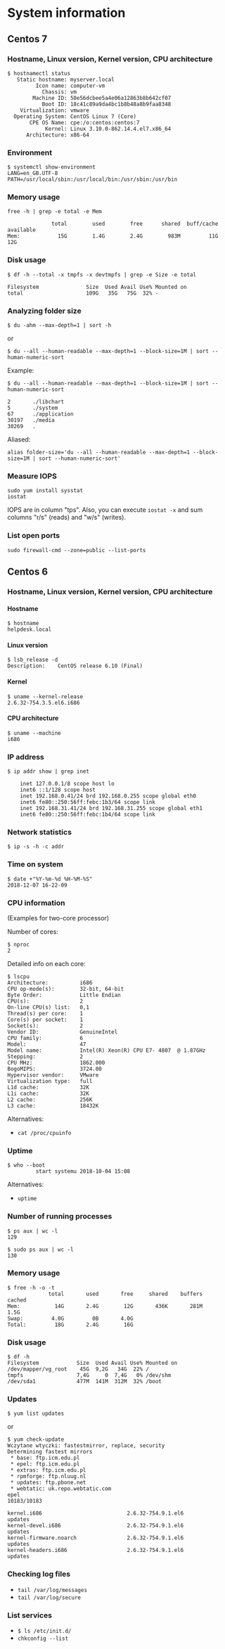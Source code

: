 # System information

## Centos 7

### Hostname, Linux version, Kernel version, CPU architecture

```
$ hostnamectl status
   Static hostname: myserver.local
         Icon name: computer-vm
           Chassis: vm
        Machine ID: 50e56dcbee5a4e06a12863b8b642cf07
           Boot ID: 18c41c89a9da4bc1b8b48a8b9faa8348
    Virtualization: vmware
  Operating System: CentOS Linux 7 (Core)
       CPE OS Name: cpe:/o:centos:centos:7
            Kernel: Linux 3.10.0-862.14.4.el7.x86_64
      Architecture: x86-64
```

### Environment

```
$ systemctl show-environment
LANG=en_GB.UTF-8
PATH=/usr/local/sbin:/usr/local/bin:/usr/sbin:/usr/bin
```

### Memory usage

```
free -h | grep -e total -e Mem

              total        used        free      shared  buff/cache   available
Mem:            15G        1.4G        2.4G        983M         11G         12G
```

### Disk usage

```
$ df -h --total -x tmpfs -x devtmpfs | grep -e Size -e total

Filesystem               Size  Used Avail Use% Mounted on
total                    109G   35G   75G  32% -
```

### Analyzing folder size

`$ du -ahm --max-depth=1 | sort -h`

or

`$ du --all --human-readable --max-depth=1 --block-size=1M | sort --human-numeric-sort`

Example:

```
$ du --all --human-readable --max-depth=1 --block-size=1M | sort --human-numeric-sort

2       ./libchart
5       ./system
67      ./application
30197   ./media
30269   .
```

Aliased:
```
alias folder-size='du --all --human-readable --max-depth=1 --block-size=1M | sort --human-numeric-sort'
```

### Measure IOPS

```
sudo yum install sysstat
iostat
```

IOPS are in column "tps". Also, you can execute `iostat -x` and sum columns "r/s" (reads) and "w/s" (writes).

### List open ports

```
sudo firewall-cmd --zone=public --list-ports
```

## Centos 6

### Hostname, Linux version, Kernel version, CPU architecture

#### Hostname

```
$ hostname
helpdesk.local
```

#### Linux version

```
$ lsb_release -d
Description:    CentOS release 6.10 (Final)
```

#### Kernel

```
$ uname --kernel-release
2.6.32-754.3.5.el6.i686
```

#### CPU architecture

```
$ uname --machine
i686
```

### IP address

```
$ ip addr show | grep inet

    inet 127.0.0.1/8 scope host lo
    inet6 ::1/128 scope host
    inet 192.168.0.41/24 brd 192.168.0.255 scope global eth0
    inet6 fe80::250:56ff:febc:1b3/64 scope link
    inet 192.168.31.41/24 brd 192.168.31.255 scope global eth1
    inet6 fe80::250:56ff:febc:1b4/64 scope link
```

### Network statistics

```
$ ip -s -h -c addr
```

### Time on system

```
$ date +"%Y-%m-%d %H-%M-%S"
2018-12-07 16-22-09
```

### CPU information

(Examples for two-core processor)

Number of cores:

```
$ nproc
2
```

Detailed info on each core:

```
$ lscpu
Architecture:          i686
CPU op-mode(s):        32-bit, 64-bit
Byte Order:            Little Endian
CPU(s):                2
On-line CPU(s) list:   0,1
Thread(s) per core:    1
Core(s) per socket:    1
Socket(s):             2
Vendor ID:             GenuineIntel
CPU family:            6
Model:                 47
Model name:            Intel(R) Xeon(R) CPU E7- 4807  @ 1.87GHz
Stepping:              2
CPU MHz:               1862.000
BogoMIPS:              3724.00
Hypervisor vendor:     VMware
Virtualization type:   full
L1d cache:             32K
L1i cache:             32K
L2 cache:              256K
L3 cache:              18432K
```

Alternatives:
* `cat /proc/cpuinfo`

### Uptime

```
$ who --boot
         start systemu 2018-10-04 15:08
```

Alternatives:
* `uptime`

### Number of running processes

```
$ ps aux | wc -l
129

$ sudo ps aux | wc -l
130
```

### Memory usage

```
$ free -h -o -t
             total       used       free     shared    buffers     cached
Mem:           14G       2.4G        12G       436K       281M       1.5G
Swap:         4.0G         0B       4.0G
Total:         18G       2.4G        16G
```

### Disk usage

```
$ df -h
Filesystem            Size  Used Avail Use% Mounted on
/dev/mapper/vg_root    45G  9,2G   34G  22% /
tmpfs                 7,4G     0  7,4G   0% /dev/shm
/dev/sda1             477M  141M  312M  32% /boot
```

### Updates

```
$ yum list updates
```

or

```
$ yum check-update
Wczytane wtyczki: fastestmirror, replace, security
Determining fastest mirrors
 * base: ftp.icm.edu.pl
 * epel: ftp.icm.edu.pl
 * extras: ftp.icm.edu.pl
 * rpmforge: ftp.nluug.nl
 * updates: ftp.pbone.net
 * webtatic: uk.repo.webtatic.com
epel                                                                10183/10183

kernel.i686                           2.6.32-754.9.1.el6                 updates
kernel-devel.i686                     2.6.32-754.9.1.el6                 updates
kernel-firmware.noarch                2.6.32-754.9.1.el6                 updates
kernel-headers.i686                   2.6.32-754.9.1.el6                 updates
```

### Checking log files

* `tail /var/log/messages`
* `tail /var/log/secure`

### List services

* `$ ls /etc/init.d/`
* `chkconfig --list`
